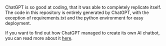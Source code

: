 ChatGPT is so good at coding, that it was able to completely replicate itself. The code in this repository is entirely generated by ChatGPT, with the exception of requirements.txt and the python environment for easy deployment.

If you want to find out how ChatGPT managed to create its own AI chatbot, you can read more about it [here](https://cryptomaton.medium.com/i-got-chatgpt-to-replicate-itself-10d297e766d9).
